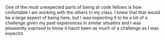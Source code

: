 One of the most  unexpected parts of being at code fellows is how cmfortable I am working with the others in my class. I knew that that would be a large aspect of being here, but I was expecting it to be a bit of a challenge given my past expierences in similar situatins and I was pleasently suprised to know it hasnt been as much of a challenge as I was expectin.